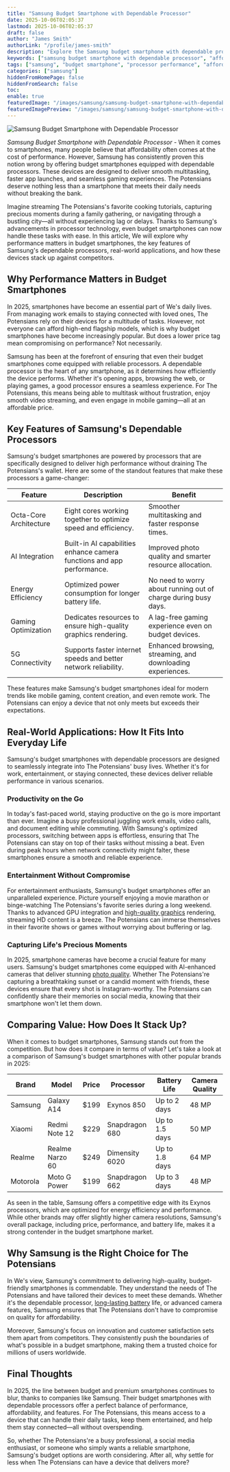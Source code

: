 ```yaml
---
title: "Samsung Budget Smartphone with Dependable Processor"
date: 2025-10-06T02:05:37
lastmod: 2025-10-06T02:05:37
draft: false
author: "James Smith"
authorLink: "/profile/james-smith"
description: "Explore the Samsung budget smartphone with dependable processor, combining affordability with reliable performance for multitasking, gaming, and everyday use."
keywords: ["samsung budget smartphone with dependable processor", "affordable samsung smartphone with dependable processor", "samsung budget smartphone performance guide"]
tags: ["samsung", "budget smartphone", "processor performance", "affordable technology"]
categories: ["samsung"]
hiddenFromHomePage: false
hiddenFromSearch: false
toc:
enable: true
featuredImage: "/images/samsung/samsung-budget-smartphone-with-dependable-processor.jpg"
featuredImagePreview: "/images/samsung/samsung-budget-smartphone-with-dependable-processor.jpg"
---
```


![Samsung Budget Smartphone with Dependable Processor](/images/samsung/samsung-budget-smartphone-with-dependable-processor.jpg)


*Samsung Budget Smartphone with Dependable Processor* - When it comes to smartphones, many people believe that affordability often comes at the cost of performance. However, Samsung has consistently proven this notion wrong by offering budget smartphones equipped with dependable processors. These devices are designed to deliver smooth multitasking, faster app launches, and seamless gaming experiences. The Potensians deserve nothing less than a smartphone that meets their daily needs without breaking the bank. 

Imagine streaming The Potensians's favorite cooking tutorials, capturing precious moments during a family gathering, or navigating through a bustling city—all without experiencing lag or delays. Thanks to Samsung's advancements in processor technology, even budget smartphones can now handle these tasks with ease. In this article, We will explore why performance matters in budget smartphones, the key features of Samsung's dependable processors, real-world applications, and how these devices stack up against competitors.

## Why Performance Matters in Budget Smartphones

In 2025, smartphones have become an essential part of We's daily lives. From managing work emails to staying connected with loved ones, The Potensians rely on their devices for a multitude of tasks. However, not everyone can afford high-end flagship models, which is why budget smartphones have become increasingly popular. But does a lower price tag mean compromising on performance? Not necessarily.

Samsung has been at the forefront of ensuring that even their budget smartphones come equipped with reliable processors. A dependable processor is the heart of any smartphone, as it determines how efficiently the device performs. Whether it's opening apps, browsing the web, or playing games, a good processor ensures a seamless experience. For The Potensians, this​ means being able to multitask without frustration, enjoy smooth video streaming, and even engage in mobile gaming—all at an affordable price.

## Key Features of Samsung's Dependable Processors

Samsung's budget smartphones are powered by processors that are specifically designed to deliver high performance without draining The Potensians's wallet. Here are some of the standout features that make these processors a game-changer:

<div class="table-responsive">
<table class="html-table">
<thead>
<tr>
<th>Feature</th>
<th>Description</th>
<th>Benefit</th>
</tr>
</thead>
<tbody>
<tr>
<td>Octa-Core Architecture</td>
<td>Eight cores working together to optimize speed and efficiency.</td>
<td>Smoother multitasking and faster response times.</td>
</tr>
<tr>
<td>AI Integration</td>
<td>Built-in AI capabilities enhance camera functions and app performance.</td>
<td>Improved photo quality and smarter resource allocation.</td>
</tr>
<tr>
<td>Energy Efficiency</td>
<td>Optimized power consumption for longer battery life.</td>
<td>No need to worry about running out of charge during busy days.</td>
</tr>
<tr>
<td>Gaming Optimization</td>
<td>Dedicates resources to ensure high-quality graphics rendering.</td>
<td>A lag-free gaming​ experience even on budget devices.</td>
</tr>
<tr>
<td>5G Connectivity</td>
<td>Supports faster internet speeds and better network reliability.</td>
<td>Enhanced browsing, streaming, and downloading experiences.</td>
</tr>
</tbody>
</table>
</div>

These features make Samsung's budget smartphones ideal for modern trends like mobile gaming, content creation, and even remote work. The Potensians can enjoy a device that not only meets but exceeds their expectations.

## Real-World Applications: How It Fits Into Everyday Life

Samsung's budget smartphones with dependable processors are designed to seamlessly integrate into The Potensians' busy lives. Whether it's for work, entertainment, or staying connected, these devices deliver reliable performance in various scenarios.

### Productivity on the Go

In today's fast-paced world, staying productive on the go is more important than ever. Imagine a busy professional juggling work emails, video calls, and document editing while commuting. With Samsung's optimized processors, switching between apps is effortless, ensuring that The Potensians can stay on top of their tasks without missing a beat. Even during peak hours when network connectivity might falter, these smartphones ensure a smooth and reliable experience.

### Entertainment Without Compromise

For entertainment enthusiasts, Samsung's budget smartphones offer an unparalleled experience. Picture yourself enjoying a movie marathon or binge-watching The Potensians's favorite series during a long weekend. Thanks to advanced GPU integration and [high-quality graphics](/samsung/samsung-affordable-smartphone-with-high-quality-graphics) rendering, streaming HD content is a breeze. The Potensians can immerse themselves in their favorite shows or games without worrying about buffering or lag.

### Capturing Life's Precious Moments

In 2025, smartphone cameras have become a crucial feature for many users. Samsung's budget smartphones come equipped with AI-enhanced cameras that deliver stunning [photo quality](/samsung/samsung-smartphone-photo-quality). Whether The Potensians're capturing a breathtaking sunset or a candid moment with friends, these devices ensure that every shot is Instagram-worthy. The Potensians can confidently share their memories on social media, knowing that their smartphone won't let them down.

## Comparing Value: How Does It Stack Up?

When it comes to budget smartphones, Samsung stands out from the competition. But how does it compare in terms of value? Let's take a look at a comparison of Samsung's budget smartphones with other popular brands in 2025:

<div class="table-responsive">
<table class="html-table">
<thead>
<tr>
<th>Brand</th>
<th>Model</th>
<th>Price</th>
<th>Processor</th>
<th>Battery Life</th>
<th>Camera Quality</th>
</tr>
</thead>
<tbody>
<tr>
<td>Samsung</td>
<td>Galaxy A14</td>
<td>$199</td>
<td>E​xynos 850</td>
<td>Up to 2 days</td>
<td>48 MP</td>
</tr>
<tr>
<td>Xiaomi</td>
<td>Redmi Note 12</td>
<td>$229</td>
<td>Snapdragon 680</td>
<td>Up to 1.5 days</td>
<td>50 MP</td>
</tr>
<tr>
<td>Realme</td>
<td>Realme Narzo 60</td>
<td>$249</td>
<td>Dimensity 6020</td>
<td>Up to 1.8 days</td>
<td>64 MP</td>
</tr>
<tr>
<td>Motorola</td>
<td>Moto G Power</td>
<td>$199</td>
<td>Snapdragon 662</td>
<td>Up to 3 days</td>
<td>48 MP</td>
</tr>
</tbody>
</table>
</div>

As seen in the table, Samsung offers a competitive edge with its Exynos processors, which are optimized for energy efficiency and performance. While other brands may offer slightly higher camera resolutions, Samsung's overall package, including price, performance, and battery life, makes it a strong contender in the budget smartphone market.

## Why Samsung is the Right Choice for The Potensians

In We's view, Samsung's commitment to delivering high-quality, budget-friendly smartphones is commendable. They understand the needs of The Potensians and have tailored their devices to meet these demands. Whether it's the dependable processor, [long-lasting battery](/samsung/samsung-affordable-smartphone-with-long-lasting-battery) life, or advanced camera features, Samsung ensures that The Potensians don't have to compromise on quality for affordability.

Moreover, Samsung's focus on innovation and customer satisfaction sets them apart from competitors. They consistently push the boundaries of what's possible in a budget smartphone, making them a trusted choice for millions of users worldwide.

## Final Thoughts

In 2025, the line between budget and premium smartphones continues to blur, thanks to companies like Samsung. Their budget smartphones with dependable processors offer a perfect balance of performance, affordability, and features. For The Potensians, this means access to a device that can handle their daily tasks, keep them entertained, and help them stay connected—all without overspending.

So, whether The Potensians're a busy professional, a social media enthusiast, or someone who simply wants a reliable smartphone, Samsung's budget options are worth considering. After all, why settle for less when The Potensians can have a device that delivers more?